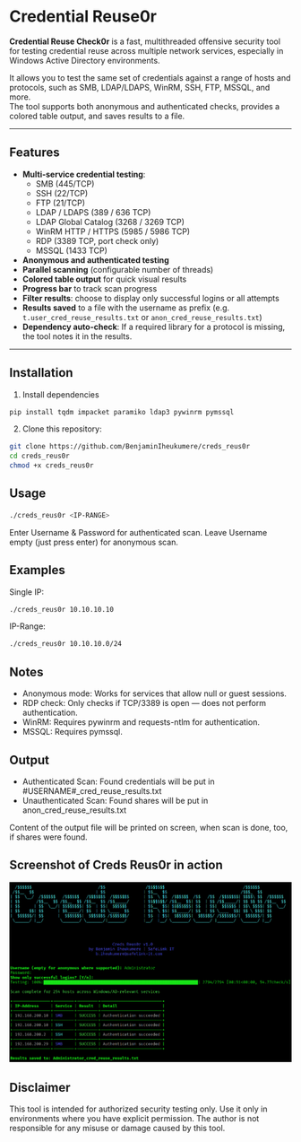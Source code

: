 # Credential Reuse0r

**Credential Reuse Check0r** is a fast, multithreaded offensive security tool for testing credential reuse across multiple network services, especially in Windows Active Directory environments.

It allows you to test the same set of credentials against a range of hosts and protocols, such as SMB, LDAP/LDAPS, WinRM, SSH, FTP, MSSQL, and more.  
The tool supports both anonymous and authenticated checks, provides a colored table output, and saves results to a file.

---

## Features

- **Multi-service credential testing**:
  - SMB (445/TCP)
  - SSH (22/TCP)
  - FTP (21/TCP)
  - LDAP / LDAPS (389 / 636 TCP)
  - LDAP Global Catalog (3268 / 3269 TCP)
  - WinRM HTTP / HTTPS (5985 / 5986 TCP)
  - RDP (3389 TCP, port check only)
  - MSSQL (1433 TCP)
- **Anonymous and authenticated testing**
- **Parallel scanning** (configurable number of threads)
- **Colored table output** for quick visual results
- **Progress bar** to track scan progress
- **Filter results**: choose to display only successful logins or all attempts
- **Results saved** to a file with the username as prefix (e.g. `t.user_cred_reuse_results.txt` or `anon_cred_reuse_results.txt`)
- **Dependency auto-check**: If a required library for a protocol is missing, the tool notes it in the results.

---

## Installation

1. Install dependencies
  ```bash
pip install tqdm impacket paramiko ldap3 pywinrm pymssql
```
2. Clone this repository:
  ```bash
git clone https://github.com/BenjaminIheukumere/creds_reus0r
cd creds_reus0r
chmod +x creds_reus0r
```
## Usage
  ```bash
./creds_reus0r <IP-RANGE>
```

Enter Username & Password for authenticated scan.
Leave Username empty (just press enter) for anonymous scan.

## Examples
Single IP:
  ```bash
./creds_reus0r 10.10.10.10
```
IP-Range:
```bash
./creds_reus0r 10.10.10.0/24
```

## Notes
- Anonymous mode: Works for services that allow null or guest sessions.
- RDP check: Only checks if TCP/3389 is open — does not perform authentication.
- WinRM: Requires pywinrm and requests-ntlm for authentication.
- MSSQL: Requires pymssql.

## Output
- Authenticated Scan: Found credentials will be put in #USERNAME#_cred_reuse_results.txt
- Unauthenticated Scan: Found shares will be put in anon_cred_reuse_results.txt

Content of the output file will be printed on screen, when scan is done, too, if shares were found.

## Screenshot of Creds Reus0r in action
![Creds Reus0r in action](creds_reus0r.png)

## Disclaimer
This tool is intended for authorized security testing only.
Use it only in environments where you have explicit permission.
The author is not responsible for any misuse or damage caused by this tool.

